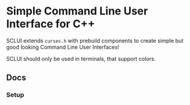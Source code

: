 # Simple Command Line User Interface for C++

SCLUI extends ```curses.h``` with prebuild components to create simple but good looking Command Line User Interfaces!

SCLUI should only be used in terminals, that support colors.

## Docs

### Setup
